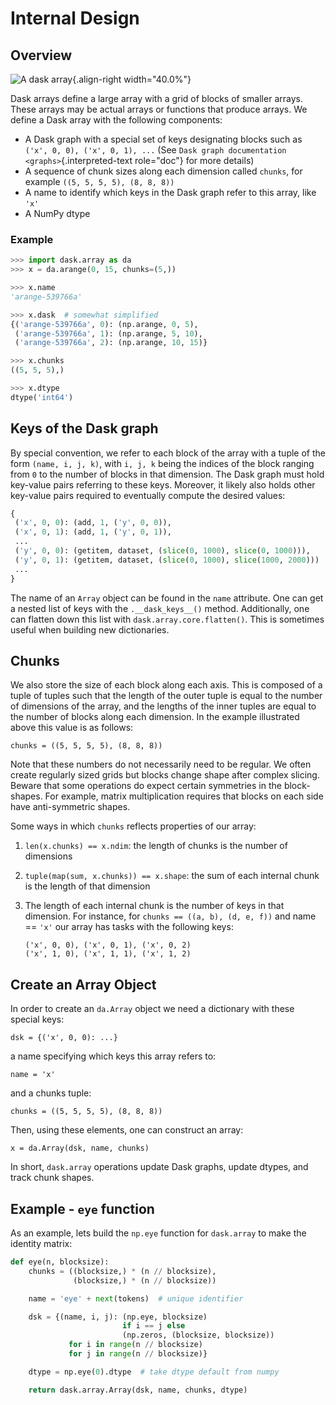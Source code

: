 # Internal Design

## Overview

![A dask array](images/array.png){.align-right width="40.0%"}

Dask arrays define a large array with a grid of blocks of smaller
arrays. These arrays may be actual arrays or functions that produce
arrays. We define a Dask array with the following components:

-   A Dask graph with a special set of keys designating blocks such as
    `('x', 0, 0), ('x', 0, 1), ...` (See `Dask graph
    documentation <graphs>`{.interpreted-text role="doc"} for more
    details)
-   A sequence of chunk sizes along each dimension called `chunks`, for
    example `((5, 5, 5, 5), (8, 8, 8))`
-   A name to identify which keys in the Dask graph refer to this array,
    like `'x'`
-   A NumPy dtype

### Example

``` python
>>> import dask.array as da
>>> x = da.arange(0, 15, chunks=(5,))

>>> x.name
'arange-539766a'

>>> x.dask  # somewhat simplified
{('arange-539766a', 0): (np.arange, 0, 5),
 ('arange-539766a', 1): (np.arange, 5, 10),
 ('arange-539766a', 2): (np.arange, 10, 15)}

>>> x.chunks
((5, 5, 5),)

>>> x.dtype
dtype('int64')
```

## Keys of the Dask graph

By special convention, we refer to each block of the array with a tuple
of the form `(name, i, j, k)`, with `i, j, k` being the indices of the
block ranging from `0` to the number of blocks in that dimension. The
Dask graph must hold key-value pairs referring to these keys. Moreover,
it likely also holds other key-value pairs required to eventually
compute the desired values:

``` python
{
 ('x', 0, 0): (add, 1, ('y', 0, 0)),
 ('x', 0, 1): (add, 1, ('y', 0, 1)),
 ...
 ('y', 0, 0): (getitem, dataset, (slice(0, 1000), slice(0, 1000))),
 ('y', 0, 1): (getitem, dataset, (slice(0, 1000), slice(1000, 2000)))
 ...
}
```

The name of an `Array` object can be found in the `name` attribute. One
can get a nested list of keys with the `.__dask_keys__()` method.
Additionally, one can flatten down this list with
`dask.array.core.flatten()`. This is sometimes useful when building new
dictionaries.

## Chunks

We also store the size of each block along each axis. This is composed
of a tuple of tuples such that the length of the outer tuple is equal to
the number of dimensions of the array, and the lengths of the inner
tuples are equal to the number of blocks along each dimension. In the
example illustrated above this value is as follows:

    chunks = ((5, 5, 5, 5), (8, 8, 8))

Note that these numbers do not necessarily need to be regular. We often
create regularly sized grids but blocks change shape after complex
slicing. Beware that some operations do expect certain symmetries in the
block-shapes. For example, matrix multiplication requires that blocks on
each side have anti-symmetric shapes.

Some ways in which `chunks` reflects properties of our array:

1.  `len(x.chunks) == x.ndim`: the length of chunks is the number of
    dimensions

2.  `tuple(map(sum, x.chunks)) == x.shape`: the sum of each internal
    chunk is the length of that dimension

3.  The length of each internal chunk is the number of keys in that
    dimension. For instance, for `chunks == ((a, b), (d, e, f))` and
    name == `'x'` our array has tasks with the following keys:

        ('x', 0, 0), ('x', 0, 1), ('x', 0, 2)
        ('x', 1, 0), ('x', 1, 1), ('x', 1, 2)

## Create an Array Object

In order to create an `da.Array` object we need a dictionary with these
special keys:

    dsk = {('x', 0, 0): ...}

a name specifying which keys this array refers to:

    name = 'x'

and a chunks tuple:

    chunks = ((5, 5, 5, 5), (8, 8, 8))

Then, using these elements, one can construct an array:

    x = da.Array(dsk, name, chunks)

In short, `dask.array` operations update Dask graphs, update dtypes, and
track chunk shapes.

## Example - `eye` function

As an example, lets build the `np.eye` function for `dask.array` to make
the identity matrix:

``` python
def eye(n, blocksize):
    chunks = ((blocksize,) * (n // blocksize),
              (blocksize,) * (n // blocksize))

    name = 'eye' + next(tokens)  # unique identifier

    dsk = {(name, i, j): (np.eye, blocksize)
                         if i == j else
                         (np.zeros, (blocksize, blocksize))
             for i in range(n // blocksize)
             for j in range(n // blocksize)}

    dtype = np.eye(0).dtype  # take dtype default from numpy

    return dask.array.Array(dsk, name, chunks, dtype)
```
